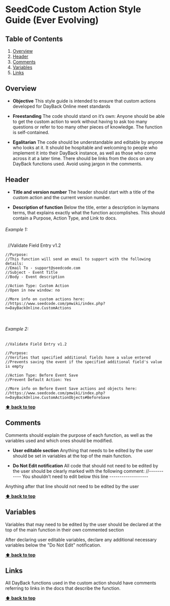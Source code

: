 # SeedCode Custom Action Style Guide (Ever Evolving)

## Table of Contents

  1. [Overview](#overview)
  1. [Header](#header)
  1. [Comments](#comments)
  1. [Variables](#variables)
  1. [Links](#links)

## Overview
  
  - **Objective**
  This style guide is intended to ensure that custom actions developed for DayBack Online meet standards
  
  - **Freestanding**
  The code should stand on it’s own: Anyone should be able to get the custom action to work without having to ask too many questions or refer to too many other pieces of knowledge.
  The function is self-contained.
  
  - **Egalitarian**
  The code should be understandable and editable by anyone who looks at it.
  It should be hospitable and welcoming to people who implement it into their DayBack instance, as well as those who come across it at a later time.
  There should be links from the docs on any DayBack functions used.
  Avoid using jargon in the comments.
  

## Header
  
  - **Title and version number**
  The header should start with a title of the custom action and the current version number.  
  
  - **Description of function**
  Below the title, enter a description in laymans terms, that explains exactly what the function accomplishes. This should contain a Purpose, Action Type, and Link to docs.
  
  
  ###### Example 1:
  
    //Validate Field Entry v1.2
  
    //Purpose:
    //This function will send an email to support with the following details:
    //Email To - support@seedcode.com
    //Subject - Event Title
    //Body - Event description
  
    //Action Type: Custom Action
    //Open in new window: no
  
    //More info on custom actions here:
    //https://www.seedcode.com/pmwiki/index.php?n=DayBackOnline.CustomActions
  
  
  ###### Example 2:

    //Validate Field Entry v1.2

    //Purpose:
    //Verifies that specified additional fields have a value entered
    //Prevents saving the event if the specified additional field's value is empty

    //Action Type: Before Event Save
    //Prevent Default Action: Yes

    //More info on Before Event Save actions and objects here:
    //https://www.seedcode.com/pmwiki/index.php?n=DayBackOnline.CustomActionObjects#BeforeSave

**[⬆ back to top](#table-of-contents)**

## Comments

  Comments should explain the purpose of each function, as well as the variables used and which ones should be modified.
  
  - **User editable section**
  Anything that needs to be edited by the user should be set in variables at the top of the main function.
  
  - **Do Not Edit notification**
  All code that should not need to be edited by the user should be clearly marked with the following comment:
  //----------- You shouldn’t need to edit below this line -------------------
  
  Anything after that line should not need to be edited by the user


**[⬆ back to top](#table-of-contents)**


## Variables

  Variables that may need to be edited by the user should be declared at the top of the main function in their own commented section
  
  After declaring user editable variables, declare any additional necessary variables below the "Do Not Edit" notification.
  

**[⬆ back to top](#table-of-contents)**


## Links

  All DayBack functions used in the custom action should have comments referring to links in the docs that describe the function.


**[⬆ back to top](#table-of-contents)**
